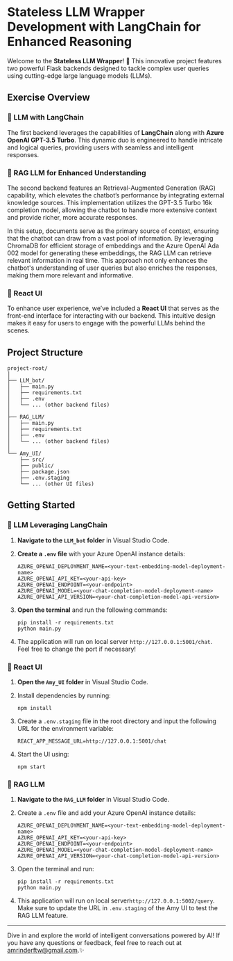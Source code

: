 # Stateless LLM Wrapper Development with LangChain for Enhanced Reasoning


Welcome to the **Stateless LLM Wrapper**! 🚀 This innovative project features two powerful Flask backends designed to tackle complex user queries using cutting-edge large language models (LLMs). 

## Exercise Overview

### 🌟 LLM with LangChain

The first backend leverages the capabilities of **LangChain** along with **Azure OpenAI GPT-3.5 Turbo**. This dynamic duo is engineered to handle intricate and logical queries, providing users with seamless and intelligent responses.

### 🧠 RAG LLM for Enhanced Understanding

The second backend features an Retrieval-Augmented Generation (RAG) capability, which elevates the chatbot’s performance by integrating external knowledge sources. This implementation utilizes the GPT-3.5 Turbo 16k completion model, allowing the chatbot to handle more extensive context and provide richer, more accurate responses.

In this setup, documents serve as the primary source of context, ensuring that the chatbot can draw from a vast pool of information. By leveraging ChromaDB for efficient storage of embeddings and the Azure OpenAI Ada 002 model for generating these embeddings, the RAG LLM can retrieve relevant information in real time. This approach not only enhances the chatbot's understanding of user queries but also enriches the responses, making them more relevant and informative.

### 🎨 React UI

To enhance user experience, we’ve included a **React UI** that serves as the front-end interface for interacting with our backend. This intuitive design makes it easy for users to engage with the powerful LLMs behind the scenes.

## Project Structure

```
project-root/
│
├── LLM_bot/
│   ├── main.py
│   ├── requirements.txt
│   ├── .env
│   └── ... (other backend files)
│
├── RAG_LLM/
│   ├── main.py
│   ├── requirements.txt
│   ├── .env
│   └── ... (other backend files)
│
└── Amy_UI/
    ├── src/
    ├── public/
    ├── package.json
    ├── .env.staging
    └── ... (other UI files)
```

## Getting Started

### 🚀 LLM Leveraging LangChain

1. **Navigate to the `LLM_bot` folder** in Visual Studio Code.
2. **Create a `.env` file** with your Azure OpenAI instance details:

   ```
   AZURE_OPENAI_DEPLOYMENT_NAME=<your-text-embedding-model-deployment-name>
   AZURE_OPENAI_API_KEY=<your-api-key>
   AZURE_OPENAI_ENDPOINT=<your-endpoint>
   AZURE_OPENAI_MODEL=<your-chat-completion-model-deployment-name>
   AZURE_OPENAI_API_VERSION=<your-chat-completion-model-api-version>
   ```
   
4. **Open the terminal** and run the following commands:
 
   ```
   pip install -r requirements.txt
   python main.py
   ```
   
6. The application will run on local server `http://127.0.0.1:5001/chat`. Feel free to change the port if necessary!

### 🎨 React UI

1. **Open the `Amy_UI` folder** in Visual Studio Code.
2. Install dependencies by running:

    ```
   npm install
    ```
    
4. Create a `.env.staging` file in the root directory and input the following URL for the environment variable:

    ```
   REACT_APP_MESSAGE_URL=http://127.0.0.1:5001/chat
    ```
    
6. Start the UI using:

    ```
   npm start
    ```
    

### 🧠 RAG LLM

1. **Navigate to the `RAG_LLM` folder** in Visual Studio Code.
2. Create a `.env` file and add your Azure OpenAI instance details:

    ```
   AZURE_OPENAI_DEPLOYMENT_NAME=<your-text-embedding-model-deployment-name> 
   AZURE_OPENAI_API_KEY=<your-api-key>
   AZURE_OPENAI_ENDPOINT=<your-endpoint>
   AZURE_OPENAI_MODEL=<your-chat-completion-model-deployment-name>
   AZURE_OPENAI_API_VERSION=<your-chat-completion-model-api-version>
   ```
    
4. Open the terminal and run:

   ```
   pip install -r requirements.txt
   python main.py
   ```
   
6. This application will run on local server`http://127.0.0.1:5002/query`. Make sure to update the URL in `.env.staging` of the Amy UI to test the RAG LLM feature.


---

Dive in and explore the world of intelligent conversations powered by AI! If you have any questions or feedback, feel free to reach out at amrinderftw@gmail.com.✨
